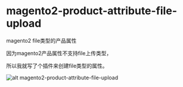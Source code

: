 # magento2-product-attribute-file-upload
magento2 file类型的产品属性

因为magento2产品属性不支持file上传类型，

所以我就写了个插件来创建file类型的属性。

![alt magento2-product-attribute-file-upload](http://bbs-cdn.mallol.cn/Jietu20180118-233705.png)
